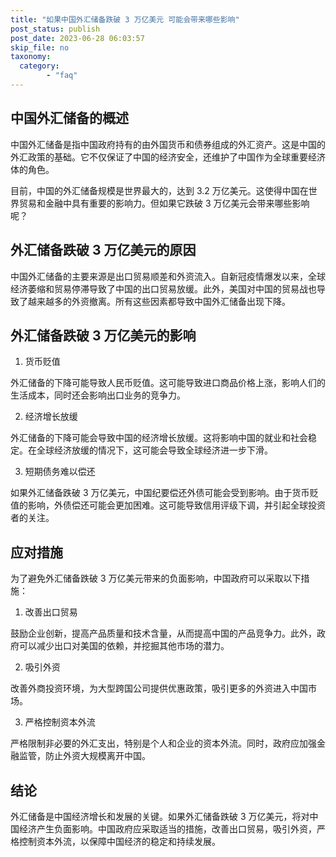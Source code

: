```yaml
---
title: "如果中国外汇储备跌破 3 万亿美元 可能会带来哪些影响"
post_status: publish
post_date: 2023-06-28 06:03:57
skip_file: no
taxonomy:
  category:
        - "faq"
---
```


## 中国外汇储备的概述

中国外汇储备是指中国政府持有的由外国货币和债券组成的外汇资产。这是中国的外汇政策的基础。它不仅保证了中国的经济安全，还维护了中国作为全球重要经济体的角色。

目前，中国的外汇储备规模是世界最大的，达到 3.2 万亿美元。这使得中国在世界贸易和金融中具有重要的影响力。但如果它跌破 3 万亿美元会带来哪些影响呢？

## 外汇储备跌破 3 万亿美元的原因

中国外汇储备的主要来源是出口贸易顺差和外资流入。自新冠疫情爆发以来，全球经济萎缩和贸易停滞导致了中国的出口贸易放缓。此外，美国对中国的贸易战也导致了越来越多的外资撤离。所有这些因素都导致中国外汇储备出现下降。

## 外汇储备跌破 3 万亿美元的影响

1. 货币贬值

外汇储备的下降可能导致人民币贬值。这可能导致进口商品价格上涨，影响人们的生活成本，同时还会影响出口业务的竞争力。

2. 经济增长放缓

外汇储备的下降可能会导致中国的经济增长放缓。这将影响中国的就业和社会稳定。在全球经济放缓的情况下，这可能会导致全球经济进一步下滑。

3. 短期债务难以偿还

如果外汇储备跌破 3 万亿美元，中国纪要偿还外债可能会受到影响。由于货币贬值的影响，外债偿还可能会更加困难。这可能导致信用评级下调，并引起全球投资者的关注。

## 应对措施

为了避免外汇储备跌破 3 万亿美元带来的负面影响，中国政府可以采取以下措施：

1. 改善出口贸易

鼓励企业创新，提高产品质量和技术含量，从而提高中国的产品竞争力。此外，政府可以减少出口对美国的依赖，并挖掘其他市场的潜力。

2. 吸引外资

改善外商投资环境，为大型跨国公司提供优惠政策，吸引更多的外资进入中国市场。

3. 严格控制资本外流

严格限制非必要的外汇支出，特别是个人和企业的资本外流。同时，政府应加强金融监管，防止外资大规模离开中国。

## 结论

外汇储备是中国经济增长和发展的关键。如果外汇储备跌破 3 万亿美元，将对中国经济产生负面影响。中国政府应采取适当的措施，改善出口贸易，吸引外资，严格控制资本外流，以保障中国经济的稳定和持续发展。
